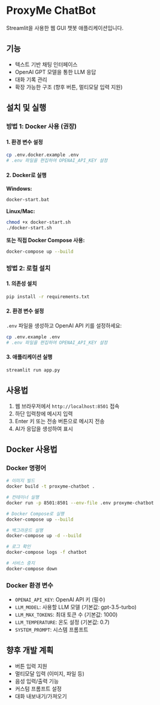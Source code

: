 # ProxyMe ChatBot

Streamlit을 사용한 웹 GUI 챗봇 애플리케이션입니다.

## 기능

- 텍스트 기반 채팅 인터페이스
- OpenAI GPT 모델을 통한 LLM 응답
- 대화 기록 관리
- 확장 가능한 구조 (향후 버튼, 멀티모달 입력 지원)

## 설치 및 실행

### 방법 1: Docker 사용 (권장)

#### 1. 환경 변수 설정

```bash
cp .env.docker.example .env
# .env 파일을 편집하여 OPENAI_API_KEY 설정
```

#### 2. Docker로 실행

**Windows:**
```bash
docker-start.bat
```

**Linux/Mac:**
```bash
chmod +x docker-start.sh
./docker-start.sh
```

**또는 직접 Docker Compose 사용:**
```bash
docker-compose up --build
```

### 방법 2: 로컬 설치

#### 1. 의존성 설치

```bash
pip install -r requirements.txt
```

#### 2. 환경 변수 설정

`.env` 파일을 생성하고 OpenAI API 키를 설정하세요:

```bash
cp .env.example .env
# .env 파일을 편집하여 OPENAI_API_KEY 설정
```

#### 3. 애플리케이션 실행

```bash
streamlit run app.py
```

## 사용법

1. 웹 브라우저에서 `http://localhost:8501` 접속
2. 하단 입력창에 메시지 입력
3. Enter 키 또는 전송 버튼으로 메시지 전송
4. AI가 응답을 생성하여 표시

## Docker 사용법

### Docker 명령어

```bash
# 이미지 빌드
docker build -t proxyme-chatbot .

# 컨테이너 실행
docker run -p 8501:8501 --env-file .env proxyme-chatbot

# Docker Compose로 실행
docker-compose up --build

# 백그라운드 실행
docker-compose up -d --build

# 로그 확인
docker-compose logs -f chatbot

# 서비스 중지
docker-compose down
```

### Docker 환경 변수

- `OPENAI_API_KEY`: OpenAI API 키 (필수)
- `LLM_MODEL`: 사용할 LLM 모델 (기본값: gpt-3.5-turbo)
- `LLM_MAX_TOKENS`: 최대 토큰 수 (기본값: 1000)
- `LLM_TEMPERATURE`: 온도 설정 (기본값: 0.7)
- `SYSTEM_PROMPT`: 시스템 프롬프트

## 향후 개발 계획

- 버튼 입력 지원
- 멀티모달 입력 (이미지, 파일 등)
- 음성 입력/출력 기능
- 커스텀 프롬프트 설정
- 대화 내보내기/가져오기
